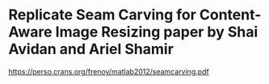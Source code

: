 # Replicate Seam Carving for Content-Aware Image Resizing paper by Shai Avidan and Ariel Shamir
https://perso.crans.org/frenoy/matlab2012/seamcarving.pdf

